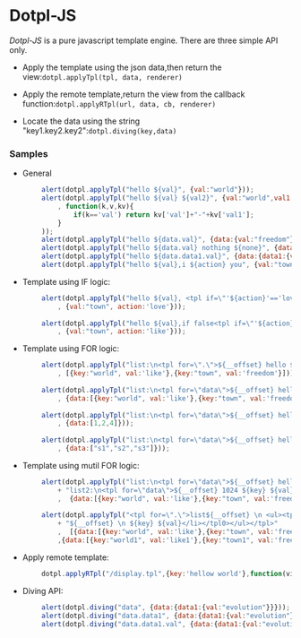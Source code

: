 Dotpl-JS
===============================================
*Dotpl-JS* is a pure javascript template engine.
There are three simple API only.

* Apply the template using the json data,then return the view:```dotpl.applyTpl(tpl, data, renderer)```

* Apply the remote template,return the view from the callback function:```dotpl.applyRTpl(url, data, cb, renderer)```

* Locate the data using the string "key1.key2.key2":```dotpl.diving(key,data)```

### Samples
* General
```javascript
		alert(dotpl.applyTpl("hello ${val}", {val:"world"})); 
		alert(dotpl.applyTpl("hello ${val} ${val2}", {val:"world",val1:"wide-web",val2:"good"}
			, function(k,v,kv){ 
				if(k=='val') return kv['val']+"-"+kv['val1']; 
			}
		)); 
		alert(dotpl.applyTpl("hello ${data.val}", {data:{val:"freedom"}})); 
		alert(dotpl.applyTpl("hello ${data.val} nothing ${none}", {data:{val:"freedom"}})); 
		alert(dotpl.applyTpl("hello ${data.data1.val}", {data:{data1:{val:"evolution"}}})); 
		alert(dotpl.applyTpl("hello ${val},i ${action} you", {val:"town", action:'love'}));
```		
* Template using IF logic:
```javascript
		alert(dotpl.applyTpl("hello ${val}, <tpl if=\"'${action}'=='love'\">i ${action} you</tpl>"
			, {val:"town", action:'love'})); 
		
		alert(dotpl.applyTpl("hello ${val},if false<tpl if=\"'${action}'=='love'\">i ${action} you</tpl>"
			, {val:"town", action:'like'}));
```		
* Template using FOR logic:
```javascript
		alert(dotpl.applyTpl("list:\n<tpl for=\".\">${__offset} hello ${key} ${val}\n</tpl>"
			, [{key:"world", val:'like'},{key:"town", val:'freedom'}])); 
		
		alert(dotpl.applyTpl("list:\n<tpl for=\"data\">${__offset} hello ${key} ${val}\n</tpl>"
			, {data:[{key:"world", val:'like'},{key:"town", val:'freedom'}]})); 
		
		alert(dotpl.applyTpl("list:\n<tpl for=\"data\">${__offset} hello ${__val} \n</tpl>"
			, {data:[1,2,4]}));
		
		alert(dotpl.applyTpl("list:\n<tpl for=\"data\">${__offset} hello ${__val} \n</tpl>"
			, {data:["s1","s2","s3"]}));
```		
* Template using mutil FOR logic:
```javascript
		alert(dotpl.applyTpl("list:\n<tpl for=\"data\">${__offset} hello ${key} ${val}\n</tpl>"
			+ "list2:\n<tpl for=\"data\">${__offset} 1024 ${key} ${val}\n</tpl>"
			,  {data:[{key:"world", val:'like'},{key:"town", val:'freedom'}]}));
		
		alert(dotpl.applyTpl("<tpl for=\".\">list${__offset} \n <ul><tpl0 for=\"data\"><li>"
			+ "${__offset} \n ${key} ${val}</li></tpl0></ul></tpl>"
			,  [{data:[{key:"world", val:'like'},{key:"town", val:'freedom'}]}
			,{data:[{key:"world1", val:'like1'},{key:"town1", val:'freedom1'}]}]));
```		
* Apply remote template:
```javascript
		dotpl.applyRTpl("/display.tpl",{key:'hellow world'},function(view){alert(view);});
```		
* Diving API:
```javascript
		alert(dotpl.diving("data", {data:{data1:{val:"evolution"}}})); 
		alert(dotpl.diving("data.data1", {data:{data1:{val:"evolution"}}})); 
		alert(dotpl.diving("data.data1.val", {data:{data1:{val:"evolution"}}}));
```	